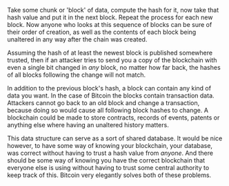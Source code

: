 Take some chunk or 'block' of data, compute the hash for it, now take that hash value and put it in the next block. Repeat the process for each new block. Now anyone who looks at this sequence of blocks can be sure of their order of creation, as well as the contents of each block being unaltered in any way after the chain was created.

Assuming the hash of at least the newest block is published somewhere trusted, then if an attacker tries to send you a copy of the blockchain with even a single bit changed in *any* block, no matter how far back, the hashes of all blocks following the change will not match.

In addition to the previous block's hash, a block can contain any kind of data you want. In the case of Bitcoin the blocks contain transaction data. Attackers cannot go back to an old block and change a transaction, because doing so would cause all following block hashes to change. A blockchain could be made to store contracts, records of events, patents or anything else where having an unaltered history matters.

This data structure can serve as a sort of shared database. It would be nice however, to have some way of knowing your blockchain, your database, was correct without having to trust a hash value from *anyone*. And there should be some way of knowing you have the correct blockchain that everyone else is using without having to trust some central authority to keep track of this. Bitcoin very elegantly solves both of these problems.
